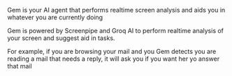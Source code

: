 Gem is your AI agent that performs realtime screen analysis and aids you in whatever you are currently doing

Gem is powered by Screenpipe and Groq AI to perform realtime analysis of your screen and suggest aid in tasks.

For example, if you are browsing your mail and you Gem detects you are reading a mail that needs a reply, it will ask you if you want her yo answer that mail
